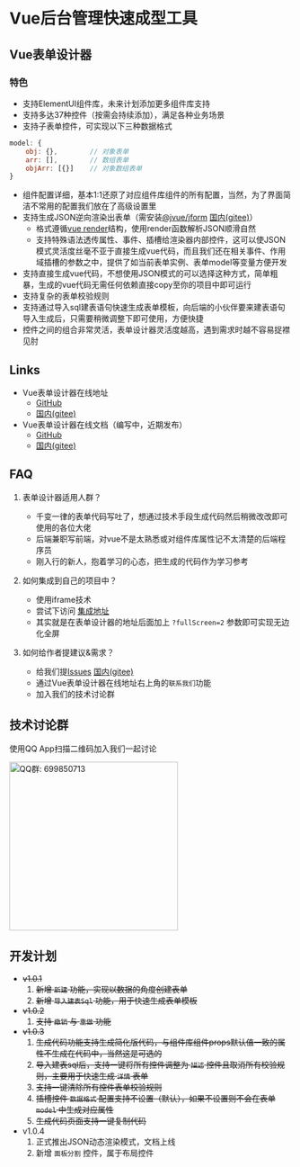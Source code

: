 # Vue后台管理快速成型工具

## Vue表单设计器

### 特色
- 支持ElementUI组件库，未来计划添加更多组件库支持
- 支持多达37种控件（按需会持续添加），满足各种业务场景
- 支持子表单控件，可实现以下三种数据格式
```javascript
model: {
    obj: {},        // 对象表单
    arr: [],        // 数组表单
    objArr: [{}]    // 对象数组表单
}
```
- 组件配置详细，基本1:1还原了对应组件库组件的所有配置，当然，为了界面简洁不常用的配置我们放在了高级设置里
- 支持生成JSON逆向渲染出表单（需安装[@jvue/jform](https://github.com/83945105/jvue/tree/main/jform-ui) [国内(gitee)](https://gitee.com/83945105/jvue/tree/main/jform-ui)）
  - 格式遵循[vue render](https://cn.vuejs.org/v2/guide/render-function.html)结构，使用render函数解析JSON顺滑自然
  - 支持特殊语法透传属性、事件、插槽给渲染器内部控件，这可以使JSON模式灵活度丝毫不亚于直接生成vue代码，而且我们还在相关事件、作用域插槽的参数之中，提供了如当前表单实例、表单model等变量方便开发
- 支持直接生成vue代码，不想使用JSON模式的可以选择这种方式，简单粗暴，生成的vue代码无需任何依赖直接copy至你的项目中即可运行
- 支持复杂的表单校验规则
- 支持通过导入sql建表语句快速生成表单模板，向后端的小伙伴要来建表语句导入生成后，只需要稍微调整下即可使用，方便快捷
- 控件之间的组合非常灵活，表单设计器灵活度越高，遇到需求时越不容易捉襟见肘

## Links

- Vue表单设计器在线地址
  - [GitHub](https://83945105.github.io/jvue/jform/#/designer)
  - [国内(gitee)](http://83945105.gitee.io/jvue/jform/#/designer)
- Vue表单设计器在线文档（编写中，近期发布）
  - [GitHub](https://83945105.github.io/jvue/docs/zh)
  - [国内(gitee)](http://83945105.gitee.io/jvue/docs/zh)
  
## FAQ

1. 表单设计器适用人群？
    - 千变一律的表单代码写吐了，想通过技术手段生成代码然后稍微改改即可使用的各位大佬
    - 后端兼职写前端，对vue不是太熟悉或对组件库属性记不太清楚的后端程序员
    - 刚入行的新人，抱着学习的心态，把生成的代码作为学习参考
    
2. 如何集成到自己的项目中？
    - 使用iframe技术
    - 尝试下访问 [集成地址](http://83945105.gitee.io/jvue/jform/#/designer?fullScreen=2)
    - 其实就是在表单设计器的地址后面加上 `?fullScreen=2` 参数即可实现无边化全屏
 
3. 如何给作者提建议&需求？
    - 给我们提[Issues](https://github.com/83945105/jvue/issues) [国内(gitee)](https://gitee.com/83945105/jvue/issues)
    - 通过Vue表单设计器在线地址右上角的`联系我们`功能
    - 加入我们的技术讨论群
    
## 技术讨论群

使用QQ App扫描二维码加入我们一起讨论

<img alt="QQ群: 699850713" src="https://gitee.com/83945105/jvue/raw/main/assets/Vue表单设计器技术讨论QQ群（1）.jpg" width="300">

## 开发计划
- ~~v1.0.1~~
    1. ~~新增 `新建` 功能，实现以数据的角度创建表单~~
    2. ~~新增 `导入建表Sql` 功能，用于快速生成表单模板~~
- ~~v1.0.2~~
    1. ~~支持 `撤销` 与 `重做` 功能~~
- ~~v1.0.3~~
    1. ~~生成代码功能支持生成简化版代码，与组件库组件props默认值一致的属性不生成在代码中，当然这是可选的~~
    2. ~~导入建表sql后，支持一键将所有控件调整为 `描述` 控件且取消所有校验规则，主要用于快速生成 `详情` 表单~~
    3. ~~支持一键清除所有控件表单校验规则~~
    4. ~~插槽控件 `数据格式` 配置支持不设置（默认），如果不设置则不会在表单 `model` 中生成对应属性~~
    5. ~~生成代码页面支持一键复制代码~~
- v1.0.4
    1. 正式推出JSON动态渲染模式，文档上线
    2. 新增 `面板分割` 控件，属于布局控件